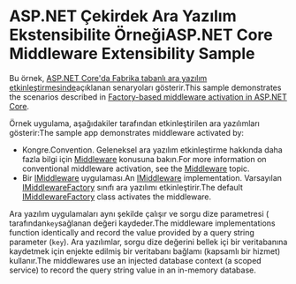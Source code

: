 # <a name="aspnet-core-middleware-extensibility-sample"></a><span data-ttu-id="74898-101">ASP.NET Çekirdek Ara Yazılım Ekstensibilite Örneği</span><span class="sxs-lookup"><span data-stu-id="74898-101">ASP.NET Core Middleware Extensibility Sample</span></span>

<span data-ttu-id="74898-102">Bu örnek, [ASP.NET Core'da Fabrika tabanlı ara yazılım etkinleştirmesinde](https://docs.microsoft.com/aspnet/core/fundamentals/middleware/middleware-extensibility)açıklanan senaryoları gösterir.</span><span class="sxs-lookup"><span data-stu-id="74898-102">This sample demonstrates the scenarios described in [Factory-based middleware activation in ASP.NET Core](https://docs.microsoft.com/aspnet/core/fundamentals/middleware/middleware-extensibility).</span></span>

<span data-ttu-id="74898-103">Örnek uygulama, aşağıdakiler tarafından etkinleştirilen ara yazılımları gösterir:</span><span class="sxs-lookup"><span data-stu-id="74898-103">The sample app demonstrates middleware activated by:</span></span>

* <span data-ttu-id="74898-104">Kongre.</span><span class="sxs-lookup"><span data-stu-id="74898-104">Convention.</span></span> <span data-ttu-id="74898-105">Geleneksel ara yazılım etkinleştirme hakkında daha fazla bilgi için [Middleware](https://docs.microsoft.com/aspnet/core/fundamentals/middleware/) konusuna bakın.</span><span class="sxs-lookup"><span data-stu-id="74898-105">For more information on conventional middleware activation, see the [Middleware](https://docs.microsoft.com/aspnet/core/fundamentals/middleware/) topic.</span></span>
* <span data-ttu-id="74898-106">Bir [IMiddleware](https://docs.microsoft.com/dotnet/api/microsoft.aspnetcore.http.imiddleware) uygulaması.</span><span class="sxs-lookup"><span data-stu-id="74898-106">An [IMiddleware](https://docs.microsoft.com/dotnet/api/microsoft.aspnetcore.http.imiddleware) implementation.</span></span> <span data-ttu-id="74898-107">Varsayılan [IMiddlewareFactory](https://docs.microsoft.com/dotnet/api/microsoft.aspnetcore.http.imiddlewarefactory) sınıfı ara yazılımı etkinleştirir.</span><span class="sxs-lookup"><span data-stu-id="74898-107">The default [IMiddlewareFactory](https://docs.microsoft.com/dotnet/api/microsoft.aspnetcore.http.imiddlewarefactory) class activates the middleware.</span></span>

<span data-ttu-id="74898-108">Ara yazılım uygulamaları aynı şekilde çalışır ve sorgu dize parametresi ( tarafından`key`sağlanan değeri kaydeder.</span><span class="sxs-lookup"><span data-stu-id="74898-108">The middleware implementations function identically and record the value provided by a query string parameter (`key`).</span></span> <span data-ttu-id="74898-109">Ara yazılımlar, sorgu dize değerini bellek içi bir veritabanına kaydetmek için enjekte edilmiş bir veritabanı bağlamı (kapsamlı bir hizmet) kullanır.</span><span class="sxs-lookup"><span data-stu-id="74898-109">The middlewares use an injected database context (a scoped service) to record the query string value in an in-memory database.</span></span>
